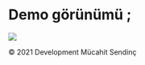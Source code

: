 <h1>
Demo görünümü ;
</h1>
<img src="https://i.hizliresim.com/fsiui0y.png">

&copy; 2021 Development Mücahit Sendinç